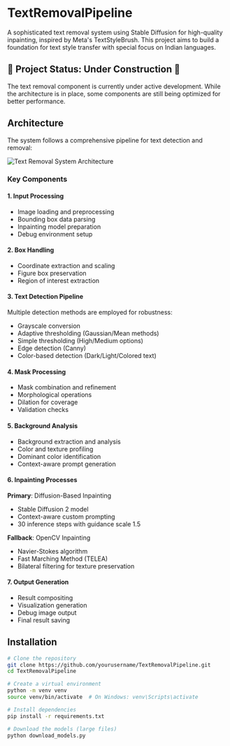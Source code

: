 # TextRemovalPipeline

A sophisticated text removal system using Stable Diffusion for high-quality inpainting, inspired by Meta's TextStyleBrush. This project aims to build a foundation for text style transfer with special focus on Indian languages.

## 🚧 Project Status: Under Construction 🚧

The text removal component is currently under active development. While the architecture is in place, some components are still being optimized for better performance.

## Architecture

The system follows a comprehensive pipeline for text detection and removal:

![Text Removal System Architecture](assets/architecture_diagram.png)

### Key Components

#### 1. Input Processing
- Image loading and preprocessing
- Bounding box data parsing
- Inpainting model preparation
- Debug environment setup

#### 2. Box Handling
- Coordinate extraction and scaling
- Figure box preservation
- Region of interest extraction

#### 3. Text Detection Pipeline
Multiple detection methods are employed for robustness:
- Grayscale conversion
- Adaptive thresholding (Gaussian/Mean methods)
- Simple thresholding (High/Medium options)
- Edge detection (Canny)
- Color-based detection (Dark/Light/Colored text)

#### 4. Mask Processing
- Mask combination and refinement
- Morphological operations
- Dilation for coverage
- Validation checks

#### 5. Background Analysis
- Background extraction and analysis
- Color and texture profiling
- Dominant color identification
- Context-aware prompt generation

#### 6. Inpainting Processes
**Primary**: Diffusion-Based Inpainting
- Stable Diffusion 2 model
- Context-aware custom prompting
- 30 inference steps with guidance scale 1.5

**Fallback**: OpenCV Inpainting
- Navier-Stokes algorithm
- Fast Marching Method (TELEA)
- Bilateral filtering for texture preservation

#### 7. Output Generation
- Result compositing
- Visualization generation
- Debug image output
- Final result saving

## Installation

```bash
# Clone the repository
git clone https://github.com/yourusername/TextRemovalPipeline.git
cd TextRemovalPipeline

# Create a virtual environment
python -m venv venv
source venv/bin/activate  # On Windows: venv\Scripts\activate

# Install dependencies
pip install -r requirements.txt

# Download the models (large files)
python download_models.py
